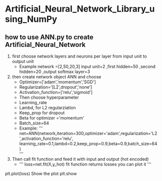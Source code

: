 # Artificial_Neural_Network_Library_using_NumPy
## how to use ANN.py to create Artificial_Neural_Network 

1. first choose network layers and neurons per layer from input unit to output unit 
   * Example network =[2,50,20,3] input unit=2 ,first hidden=50 ,second hidden=20 ,output softmax layer=3
2. then create network object ANN and choose 
   *  Optimizer=['adam','momentum','SGD']
   *  Regularization='[L2',dropout','none']
   *  Activation_function=['relu','sigmoid']
   *  Then choose hyperparameter
   *  Learning_rate
   *  Lambd, for L2 regularziation 
   *  Keep_prop for dropout
   *  Beta for optimizer ='momentum' 
   *  Batch_size=64
   *    Example: 
        '''
        net=ANN(network,iteration=300,optimizer='adam',regularization='L2',activation_function='relu',
                        learning_rate=0.1,lambd=0.2,keep_prop=0.9,beta=0.9,batch_size=64)    
        '''
3. Then call fit function and feed it with input and output (hot encoded)
   *  '''
      loss=net.fit(X,y_hot) fit function returns losses you can plot it
      '''

plt.plot(loss)
Show the plot
plt.show

